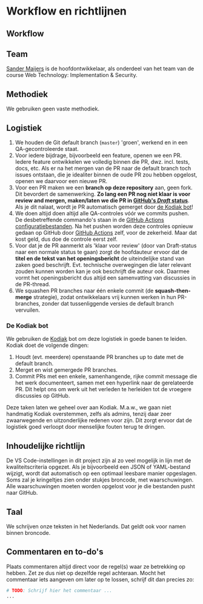 # Workflow en richtlijnen

## Workflow

## Team

[Sander Maijers](https://github.com/sanmai-NL) is de hoofdontwikkelaar, als onderdeel van het team van de course Web Technology: Implementation & Security.

## Methodiek

We gebruiken geen vaste methodiek.

## Logistiek

1. We houden de Git default branch (`master`) 'groen', werkend en in een QA-gecontroleerde staat.
1. Voor iedere bijdrage, bijvoorbeeld een feature, openen we een PR. Iedere feature ontwikkelen we volledig binnen die PR, dwz. incl. tests, docs, etc.
Als er na het mergen van de PR naar de default branch toch issues ontstaan, die je idealiter binnen de oude PR zou hebben opgelost, openen we daarvoor een nieuwe PR.
1. Voor een PR maken we een **branch op deze repository** aan, geen fork.
Dit bevordert de samenwerking. **Zo lang een PR nog niet klaar is voor review and mergen, maken/laten we die PR in [GitHub's _Draft_ status](https://github.blog/wp-content/uploads/2019/02/draft-pull-requests.png?w=1354)**. Als je dit nalaat, wordt je PR automatisch gemerget door [de Kodiak bot](#de-kodiak-bot)!
1. We doen altijd doen altijd alle QA-controles vóór we commits pushen.
De desbetreffende commando's staan in de [GitHub Actions configuratiebestanden](/.github/workflows/). Na het pushen worden deze controles opnieuw gedaan op GitHub door [GitHub Actions](https://github.com/features/actions) zelf, voor de zekerheid.
Maar dat kost geld, dus doe de controle eerst zelf.
1. Voor dat je de PR aanmerkt als 'klaar voor review' (door van Draft-status naar een normale status te gaan) zorgt de hoofdauteur ervoor dat de **titel en de tekst van het openingsbericht** de uiteindelijke stand van zaken goed beschrijft.
Evt. technische overwegingen die later relevant zouden kunnen worden kan je ook beschrijft die auteur ook.
Daarmee vormt het openingsbericht dus altijd een samenvatting van discussies in de PR-thread.
1. We squashen PR branches naar één enkele commit (de **squash-then-merge** strategie), zodat ontwikkelaars vrij kunnen werken in hun PR-branches, zonder dat tussenliggende versies de default branch vervuilen.

### De Kodiak bot

We gebruiken de [Kodiak](https://kodiakhq.com/) bot om deze logistiek in goede banen te leiden.
Kodiak doet de volgende dingen:

1. Houdt (evt. meerdere) openstaande PR branches up to date met de default branch.
2. Merget en wist gemergede PR branches.
3. Commit PRs met een enkele, samenhangende, rijke commit message die het werk documenteert, samen met een hyperlink naar de gerelateerde PR. Dit helpt ons om werk uit het verleden te herleiden tot de vroegere discussies op GitHub.

Deze taken laten we geheel over aan Kodiak.
M.a.w., we gaan niet handmatig Kodiak overstemmen, zelfs als admins, tenzij daar zeer zwaarwegende en uitzonderlijke redenen voor zijn.
Dit zorgt ervoor dat de logistiek goed verloopt door menselijke fouten terug te dringen.

## Inhoudelijke richtlijn

De VS Code-instellingen in dit project zijn al zo veel mogelijk in lijn met de kwaliteitscriteria opgezet.
Als je bijvoorbeeld een JSON of YAML-bestand wijzigt, wordt dat automatisch op een optimaal leesbare manier opgeslagen.
Soms zal je kringeltjes zien onder stukjes broncode, met waarschuwingen.
Alle waarschuwingen moeten worden opgelost voor je die bestanden pusht naar GitHub.

## Taal

We schrijven onze teksten in het Nederlands.
Dat geldt ook voor namen binnen broncode.

## Commentaren en to-do's

Plaats commentaren altijd direct voor de regel(s) waar ze betrekking op hebben.
Zet ze dus niet op dezelfde regel achteraan.
Mocht het commentaar iets aangeven om later op te lossen, schrijf dit dan precies zo:

```php
# TODO: Schrijf hier het commentaar ...
...
```

